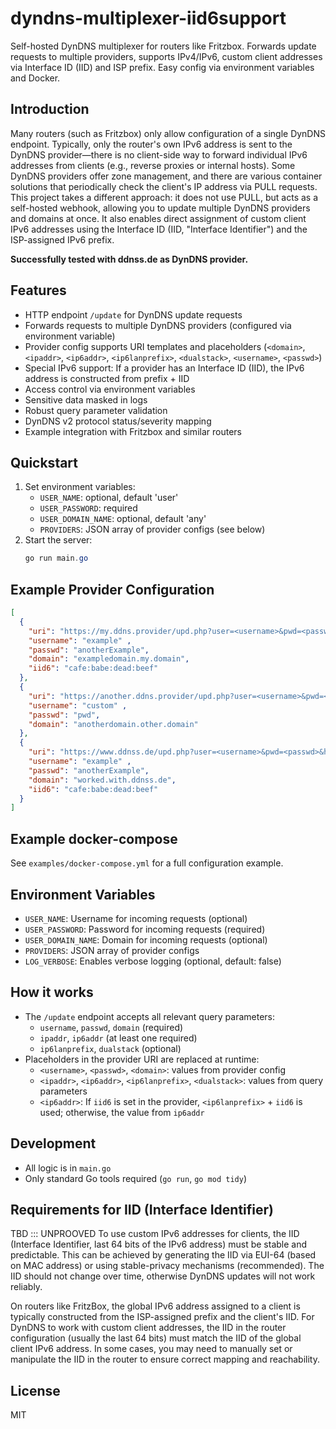 # dyndns-multiplexer-iid6support

Self-hosted DynDNS multiplexer for routers like Fritzbox. Forwards update requests to multiple providers, supports IPv4/IPv6, custom client addresses via Interface ID (IID) and ISP prefix. Easy config via environment variables and Docker.

## Introduction
Many routers (such as Fritzbox) only allow configuration of a single DynDNS endpoint. Typically, only the router's own IPv6 address is sent to the DynDNS provider—there is no client-side way to forward individual IPv6 addresses from clients (e.g., reverse proxies or internal hosts). Some DynDNS providers offer zone management, and there are various container solutions that periodically check the client's IP address via PULL requests. This project takes a different approach: it does not use PULL, but acts as a self-hosted webhook, allowing you to update multiple DynDNS providers and domains at once. It also enables direct assignment of custom client IPv6 addresses using the Interface ID (IID, "Interface Identifier") and the ISP-assigned IPv6 prefix.

**Successfully tested with ddnss.de as DynDNS provider.**

## Features
- HTTP endpoint `/update` for DynDNS update requests
- Forwards requests to multiple DynDNS providers (configured via environment variable)
- Provider config supports URI templates and placeholders (`<domain>`, `<ipaddr>`, `<ip6addr>`, `<ip6lanprefix>`, `<dualstack>`, `<username>`, `<passwd>`)
- Special IPv6 support: If a provider has an Interface ID (IID), the IPv6 address is constructed from prefix + IID
- Access control via environment variables
- Sensitive data masked in logs
- Robust query parameter validation
- DynDNS v2 protocol status/severity mapping
- Example integration with Fritzbox and similar routers

## Quickstart
1. Set environment variables:
   - `USER_NAME`: optional, default 'user'
   - `USER_PASSWORD`: required
   - `USER_DOMAIN_NAME`: optional, default 'any'
   - `PROVIDERS`: JSON array of provider configs (see below)
2. Start the server:
   ```powershell
   go run main.go
   ```

## Example Provider Configuration
```json
[
  {
    "uri": "https://my.ddns.provider/upd.php?user=<username>&pwd=<passwd>&host=<domain>&ip=<ipaddr>&ip6=<ip6addr>",
    "username": "example" ,
    "passwd": "anotherExample",
    "domain": "exampledomain.my.domain",
    "iid6": "cafe:babe:dead:beef"
  },
  {
    "uri": "https://another.ddns.provider/upd.php?user=<username>&pwd=<passwd>&host=<domain>&ip=<ipaddr>&ip6=<ip6addr>",
    "username": "custom" ,
    "passwd": "pwd",
    "domain": "anotherdomain.other.domain"
  },
  {
    "uri": "https://www.ddnss.de/upd.php?user=<username>&pwd=<passwd>&host=<domain>&ip=<ipaddr>&ip6=<ip6addr>",
    "username": "example" ,
    "passwd": "anotherExample",
    "domain": "worked.with.ddnss.de",
    "iid6": "cafe:babe:dead:beef"
  }
]
```

## Example docker-compose
See `examples/docker-compose.yml` for a full configuration example.

## Environment Variables
- `USER_NAME`: Username for incoming requests (optional)
- `USER_PASSWORD`: Password for incoming requests (required)
- `USER_DOMAIN_NAME`: Domain for incoming requests (optional)
- `PROVIDERS`: JSON array of provider configs
- `LOG_VERBOSE`: Enables verbose logging (optional, default: false)

## How it works
- The `/update` endpoint accepts all relevant query parameters:
  - `username`, `passwd`, `domain` (required)
  - `ipaddr`, `ip6addr` (at least one required)
  - `ip6lanprefix`, `dualstack` (optional)
- Placeholders in the provider URI are replaced at runtime:
  - `<username>`, `<passwd>`, `<domain>`: values from provider config
  - `<ipaddr>`, `<ip6addr>`, `<ip6lanprefix>`, `<dualstack>`: values from query parameters
  - `<ip6addr>`: If `iid6` is set in the provider, `<ip6lanprefix>` + `iid6` is used; otherwise, the value from `ip6addr`

## Development
- All logic is in `main.go`
- Only standard Go tools required (`go run`, `go mod tidy`)

## Requirements for IID (Interface Identifier)
TBD ::: UNPROOVED
To use custom IPv6 addresses for clients, the IID (Interface Identifier, last 64 bits of the IPv6 address) must be stable and predictable. This can be achieved by generating the IID via EUI-64 (based on MAC address) or using stable-privacy mechanisms (recommended). The IID should not change over time, otherwise DynDNS updates will not work reliably.

On routers like FritzBox, the global IPv6 address assigned to a client is typically constructed from the ISP-assigned prefix and the client's IID. For DynDNS to work with custom client addresses, the IID in the router configuration (usually the last 64 bits) must match the IID of the global client IPv6 address. In some cases, you may need to manually set or manipulate the IID in the router to ensure correct mapping and reachability.

## License
MIT

